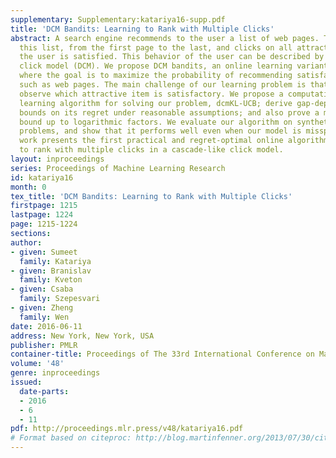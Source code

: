 ```yaml
---
supplementary: Supplementary:katariya16-supp.pdf
title: 'DCM Bandits: Learning to Rank with Multiple Clicks'
abstract: A search engine recommends to the user a list of web pages. The user examines
  this list, from the first page to the last, and clicks on all attractive pages until
  the user is satisfied. This behavior of the user can be described by the dependent
  click model (DCM). We propose DCM bandits, an online learning variant of the DCM
  where the goal is to maximize the probability of recommending satisfactory items,
  such as web pages. The main challenge of our learning problem is that we do not
  observe which attractive item is satisfactory. We propose a computationally-efficient
  learning algorithm for solving our problem, dcmKL-UCB; derive gap-dependent upper
  bounds on its regret under reasonable assumptions; and also prove a matching lower
  bound up to logarithmic factors. We evaluate our algorithm on synthetic and real-world
  problems, and show that it performs well even when our model is misspecified. This
  work presents the first practical and regret-optimal online algorithm for learning
  to rank with multiple clicks in a cascade-like click model.
layout: inproceedings
series: Proceedings of Machine Learning Research
id: katariya16
month: 0
tex_title: 'DCM Bandits: Learning to Rank with Multiple Clicks'
firstpage: 1215
lastpage: 1224
page: 1215-1224
sections: 
author:
- given: Sumeet
  family: Katariya
- given: Branislav
  family: Kveton
- given: Csaba
  family: Szepesvari
- given: Zheng
  family: Wen
date: 2016-06-11
address: New York, New York, USA
publisher: PMLR
container-title: Proceedings of The 33rd International Conference on Machine Learning
volume: '48'
genre: inproceedings
issued:
  date-parts:
  - 2016
  - 6
  - 11
pdf: http://proceedings.mlr.press/v48/katariya16.pdf
# Format based on citeproc: http://blog.martinfenner.org/2013/07/30/citeproc-yaml-for-bibliographies/
---
```

